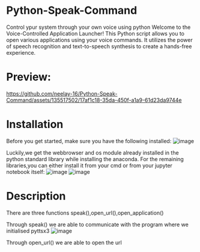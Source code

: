 # Python-Speak-Command
Control ypur system through your own voice using python
Welcome to the Voice-Controlled Application Launcher! This Python script allows you to open various applications using your voice commands. It utilizes the power of speech recognition and text-to-speech synthesis to create a hands-free experience.

# Preview:


https://github.com/neelay-16/Python-Speak-Command/assets/135517502/17af1c18-35da-450f-a1a9-61d23da9744e


# Installation

Before you get started, make sure you have the following installed:
![image](https://github.com/neelay-16/Python-Speak-Command/assets/135517502/e1fc5de5-a513-4bf1-9752-045a42ba948a)

Luckily,we get the webbrowser and os module already installed in the python standard library while installing the anaconda. For the remaining libraries,you can either install it from your cmd or from your jupyter notebook itself:
![image](https://github.com/neelay-16/Python-Speak-Command/assets/135517502/8d69af87-69af-4739-9e96-c8de4ce63f83)
![image](https://github.com/neelay-16/Python-Speak-Command/assets/135517502/aca8c382-7f26-4262-a7cc-06dc3b413267)

# Description

There are three functions speak(),open_url(),open_application()

Through speak() we are able to communicate with the program where we initialised pyttsx3
![image](https://github.com/neelay-16/Python-Speak-Command/assets/135517502/00ae7190-2cf5-4f54-848b-9b354ee47c35)

Through open_url() we are able to open the url








